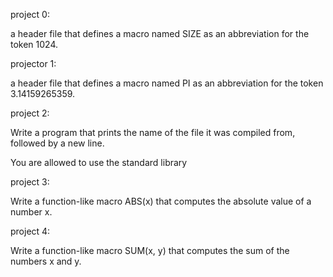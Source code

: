 project 0:

a header file that defines a macro named SIZE as an abbreviation for the token 1024.

projector 1:

a header file that defines a macro named PI as an abbreviation for the token 3.14159265359.

project 2:

Write a program that prints the name of the file it was compiled from, followed by a new line.

You are allowed to use the standard library

project 3:

Write a function-like macro ABS(x) that computes the absolute value of a number x.

project 4:

Write a function-like macro SUM(x, y) that computes the sum of the numbers x and y.
